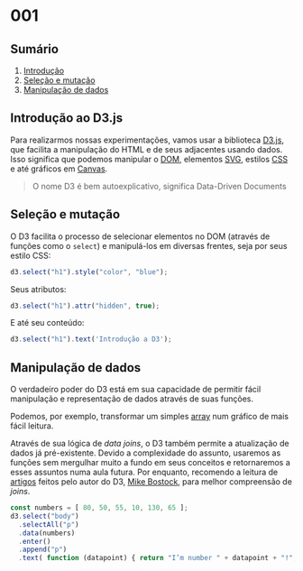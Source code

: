 # 001

## Sumário

1. [Introdução](#introdução-ao-d3js)
2. [Seleção e mutação](#seleção-e-mutação)
3. [Manipulação de dados](#manipulação-de-dados)

## Introdução ao D3.js

Para realizarmos nossas experimentações, vamos usar a biblioteca [D3.js](https://d3js.org/), que facilita a manipulação do HTML e de seus adjacentes usando dados. Isso significa que podemos manipular o [DOM](https://developer.mozilla.org/en-US/docs/Web/API/Document_Object_Model/Introduction), elementos [SVG](https://developer.mozilla.org/en-US/docs/Web/SVG), estilos [CSS](https://developer.mozilla.org/en-US/docs/Web/CSS) e até gráficos em [Canvas](https://developer.mozilla.org/en-US/docs/Web/HTML/Element/canvas).

> O nome D3 é bem autoexplicativo, significa Data-Driven Documents

## Seleção e mutação

O D3 facilita o processo de selecionar elementos no DOM (através de funções como o `select`) e manipulá-los em diversas frentes, seja por seus estilo CSS:

```js
d3.select("h1").style("color", "blue");
```

Seus atributos:

```js
d3.select("h1").attr("hidden", true);
```

E até seu conteúdo:

```js
d3.select("h1").text('Introdução a D3');
```

## Manipulação de dados

O verdadeiro poder do D3 está em sua capacidade de permitir fácil manipulação e representação de dados através de suas funções.

Podemos, por exemplo, transformar um simples [array](https://developer.mozilla.org/en-US/docs/Web/JavaScript/Reference/Global_Objects/Array) num gráfico de mais fácil leitura. 

Através de sua lógica de _data joins_, o D3 também permite a atualização de dados já pré-existente. Devido a complexidade do assunto, usaremos as funções sem mergulhar muito a fundo em seus conceitos e retornaremos a esses assuntos numa aula futura. Por enquanto, recomendo a leitura de [artigos](https://bost.ocks.org/mike/join/) feitos pelo autor do D3, [Mike Bostock](https://observablehq.com/@mbostock), para melhor compreensão de _joins_.

```js
const numbers = [ 80, 50, 55, 10, 130, 65 ];
d3.select("body")
  .selectAll("p")
  .data(numbers)
  .enter()
  .append("p")
  .text( function (datapoint) { return "I’m number " + datapoint + "!"; });
```
